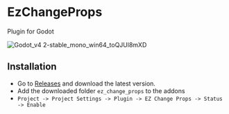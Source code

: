 # EzChangeProps

Plugin for Godot

![Godot_v4 2-stable_mono_win64_toQJUl8mXD](https://github.com/3Dvachevsky/EzChangeProps/assets/23451556/25cfd0f8-141a-4cb5-8528-a778ec3a05a0)

## Installation

- Go to [Releases](https://github.com/3Dvachevsky/EzChangeProps/releases) and download the latest version.
- Add the downloaded folder `ez_change_props` to the addons
- `Project -> Project Settings -> Plugin -> EZ Change Props -> Status -> Enable`
